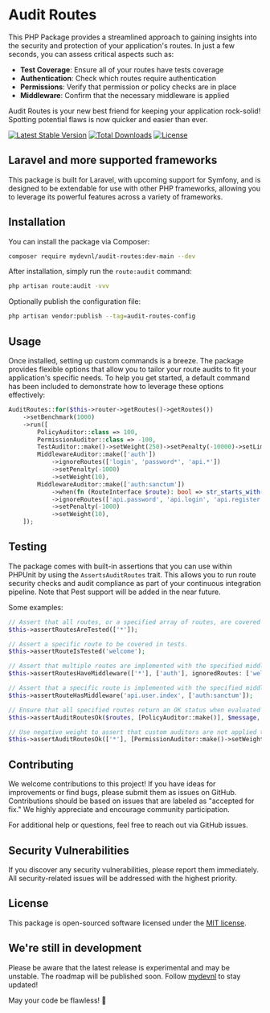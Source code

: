 # Audit Routes

This PHP Package provides a streamlined approach to gaining insights into the security and protection of your application's routes. In just a few seconds, you can assess critical aspects such as:

- **Test Coverage**: Ensure all of your routes have tests coverage
- **Authentication**: Check which routes require authentication
- **Permissions**: Verify that permission or policy checks are in place
- **Middleware**: Confirm that the necessary middleware is applied

Audit Routes is your new best friend for keeping your application rock-solid! Spotting potential flaws is now quicker and easier than ever.


[![Latest Stable Version](https://poser.pugx.org/mydevnl/audit-routes/v/stable)](https://packagist.org/packages/mydevnl/audit-routes)
[![Total Downloads](https://poser.pugx.org/mydevnl/audit-routes/downloads)](https://packagist.org/packages/mydevnl/audit-routes)
[![License](https://poser.pugx.org/mydevnl/audit-routes/license)](https://packagist.org/packages/mydevnl/audit-routes)

## Laravel and more supported frameworks

This package is built for Laravel, with upcoming support for Symfony, and is designed to be extendable for use with other PHP frameworks, allowing you to leverage its powerful features across a variety of frameworks.

## Installation

You can install the package via Composer:

```bash
composer require mydevnl/audit-routes:dev-main --dev
```

After installation, simply run the `route:audit` command:

```bash
php artisan route:audit -vvv
```

Optionally publish the configuration file:

```bash
php artisan vendor:publish --tag=audit-routes-config
```

## Usage

Once installed, setting up custom commands is a breeze. The package provides flexible options that allow you to tailor your route audits to fit your application's specific needs. To help you get started, a default command has been included to demonstrate how to leverage these options effectively:

```php
AuditRoutes::for($this->router->getRoutes()->getRoutes())
    ->setBenchmark(1000)
    ->run([
        PolicyAuditor::class => 100,
        PermissionAuditor::class => -100,
        TestAuditor::make()->setWeight(250)->setPenalty(-10000)->setLimit(2333),
        MiddlewareAuditor::make(['auth'])
            ->ignoreRoutes(['login', 'password*', 'api.*'])
            ->setPenalty(-1000)
            ->setWeight(10),
        MiddlewareAuditor::make(['auth:sanctum'])
            ->when(fn (RouteInterface $route): bool => str_starts_with($route->getName(), 'api'))
            ->ignoreRoutes(['api.password', 'api.login', 'api.register'])
            ->setPenalty(-1000)
            ->setWeight(10),
    ]);
```

## Testing

The package comes with built-in assertions that you can use within PHPUnit by using the `AssertsAuditRoutes` trait. This allows you to run route security checks and audit compliance as part of your continuous integration pipeline.
Note that Pest support will be added in the near future.

Some examples:

```php
// Assert that all routes, or a specified array of routes, are covered in tests.
$this->assertRoutesAreTested(['*']);

// Assert a specific route to be covered in tests.
$this->assertRouteIsTested('welcome');

// Assert that multiple routes are implemented with the specified middleware, while allowing certain routes to be excluded.
$this->assertRoutesHaveMiddleware(['*'], ['auth'], ignoredRoutes: ['welcome', 'api.*']);

// Assert that a specific route is implemented with the specified middleware.
$this->assertRouteHasMiddleware('api.user.index', ['auth:sanctum']);

// Ensure that all specified routes return an OK status when evaluated with custom auditors.
$this->assertAuditRoutesOk($routes, [PolicyAuditor::make()], $message, benchmark: 1);

// Use negative weight to assert that custom auditors are not applied to given routes.
$this->assertAuditRoutesOk(['*'], [PermissionAuditor::make()->setWeight(-1)], $message);
```

## Contributing

We welcome contributions to this project! If you have ideas for improvements or find bugs, please submit them as issues on GitHub. Contributions should be based on issues that are labeled as "accepted for fix." We highly appreciate and encourage community participation.

For additional help or questions, feel free to reach out via GitHub issues.

## Security Vulnerabilities

If you discover any security vulnerabilities, please report them immediately. All security-related issues will be addressed with the highest priority.

## License

This package is open-sourced software licensed under the [MIT license](LICENSE.md).

## We're still in development

Please be aware that the latest release is experimental and may be unstable.
The roadmap will be published soon. Follow [mydevnl](https://github.com/mydevnl) to stay updated!

May your code be flawless! 🎉
